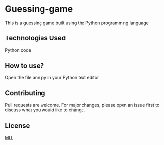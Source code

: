 # Guessing-game
This is a guessing game built using the Python programming language

## Technologies Used
Python code

## How to use?
Open the file ann.py in your Python text editor

## Contributing
Pull requests are welcome. For major changes, please open an issue first to discuss what you would like to change.

## License
[MIT](https://choosealicense.com/licenses/mit/)
